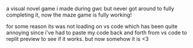 a visual novel game i made during gwc but never got around to fully completing it, now the maze game is fully working! 

for some reason its was not loading on vs code which has been quite annoying since i've had to paste my code back and forth from vs code to replit preview to see if it works. but now somehow it is <3


